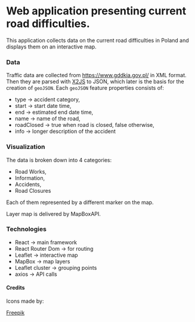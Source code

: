 # Web application presenting current road difficulties.

This application collects data on the current road difficulties in Poland and displays them on an interactive map.


### Data

Traffic data are collected from https://www.gddkia.gov.pl/ in XML format.
Then they are parsed with [X2JS](https://github.com/x2js/x2js) to JSON, which later is the basis for the creation of `geoJSON`.
Each `geoJSON` feature properties consists of:
- type -> accident category,
- start -> start date time,
- end -> estimated end date time,
- name -> name of the road,
- roadClosed -> true when road is closed, false otherwise,
- info -> longer description of the accident

### Visualization

The data is broken down into 4 categories: 
- Road Works, 
- Information, 
- Accidents, 
- Road Closures

Each of them represented by a different marker on the map.

Layer map is delivered by MapBoxAPI.

### Technologies

- React -> main framework
- React Router Dom -> for routing
- Leaflet -> interactive map
- MapBox -> map layers
- Leaflet cluster -> grouping points
- axios -> API calls

#### Credits

Icons made by:

[Freepik](https://www.flaticon.com/authors/freepik)